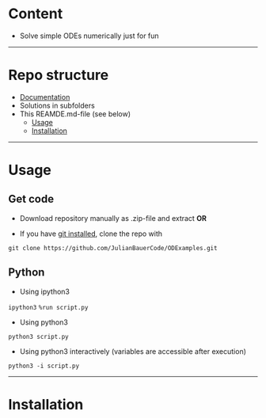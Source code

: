 # Content

 - Solve simple ODEs numerically just for fun

--------------------------------------------------

# Repo structure

 - [Documentation](doc/doc.pdf)
 - Solutions in subfolders
 - This REAMDE.md-file (see below)
   - [Usage](#Usage)
   - [Installation](#Installation)

--------------------------------------------------

# Usage

## Get code

- Download repository manually as .zip-file and extract **OR**

- If you have [git installed](#Installation), clone the repo with

`git clone https://github.com/JulianBauerCode/ODExamples.git`


## Python

- Using ipython3

`ipython3`
`%run script.py`

- Using python3

`python3 script.py`

- Using python3 interactively (variables are accessible after execution)

`python3 -i script.py`

--------------------------------------------------

# Installation

